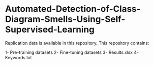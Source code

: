 # Automated-Detection-of-Class-Diagram-Smells-Using-Self-Supervised-Learning

Replication data is available in this repository. This repository contains:

1- Pre-training datasets
2- Fine-tuning datasets 
3- Results.xlsx
4- Keywords.txt
